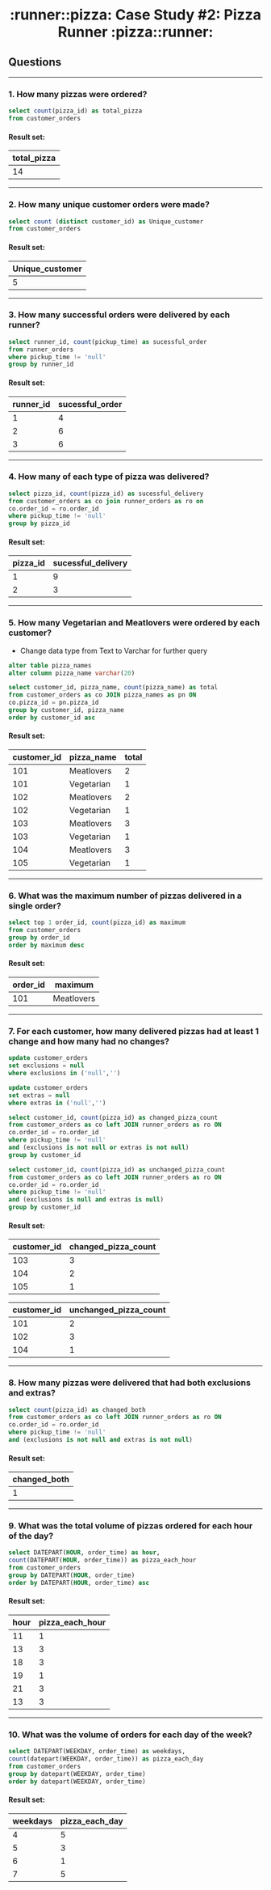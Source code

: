 <h1 align="center"> :runner::pizza: Case Study #2: Pizza Runner :pizza::runner:</h1>

## Questions 

*** 
###  1. How many pizzas were ordered?

```sql
select count(pizza_id) as total_pizza 
from customer_orders
``` 
	
#### Result set:
| total_pizza | 
| ----------- | 
| 14          | 

*** 
###  2. How many unique customer orders were made?

```sql
select count (distinct customer_id) as Unique_customer
from customer_orders
``` 
	
#### Result set:
| Unique_customer | 
| --------------- | 
| 5               | 

*** 
###  3. How many successful orders were delivered by each runner?

```sql
select runner_id, count(pickup_time) as sucessful_order 
from runner_orders
where pickup_time != 'null'
group by runner_id
``` 
	
#### Result set:
| runner_id   |  sucessful_order  |
| ----------- | ----------------- |
| 1           | 4                 |
| 2           | 6                 |
| 3           | 6                 |

*** 
###  4. How many of each type of pizza was delivered?

```sql
select pizza_id, count(pizza_id) as sucessful_delivery 
from customer_orders as co join runner_orders as ro on 
co.order_id = ro.order_id
where pickup_time != 'null'
group by pizza_id
```

#### Result set:
| pizza_id    |  sucessful_delivery  |
| ----------- | -------------------- |
| 1           | 9                    |
| 2           | 3                    |

*** 
###  5. How many Vegetarian and Meatlovers were ordered by each customer?

- Change data type from Text to Varchar for further query
```sql
alter table pizza_names
alter column pizza_name varchar(20)

select customer_id, pizza_name, count(pizza_name) as total
from customer_orders as co JOIN pizza_names as pn ON
co.pizza_id = pn.pizza_id
group by customer_id, pizza_name
order by customer_id asc
``` 
	
#### Result set:
| customer_id   |  pizza_name  | total |
| ------------- | ------------ | ----- |
| 101           | Meatlovers   | 2     |
| 101           | Vegetarian   | 1     |
| 102           | Meatlovers   | 2     |
| 102           | Vegetarian   | 1     |
| 103           | Meatlovers   | 3     |
| 103           | Vegetarian   | 1     |
| 104           | Meatlovers   | 3     |
| 105           | Vegetarian   | 1     |

***
###  6. What was the maximum number of pizzas delivered in a single order?

```sql
select top 1 order_id, count(pizza_id) as maximum 
from customer_orders
group by order_id
order by maximum desc
```

#### Result set:
| order_id   | maximum    |
| ---------- | ---------- |
| 101        | Meatlovers |

***
###  7. For each customer, how many delivered pizzas had at least 1 change and how many had no changes?

```sql
update customer_orders
set exclusions = null
where exclusions in ('null','')

update customer_orders
set extras = null
where extras in ('null','')

select customer_id, count(pizza_id) as changed_pizza_count
from customer_orders as co left JOIN runner_orders as ro ON
co.order_id = ro.order_id
where pickup_time != 'null'
and (exclusions is not null or extras is not null)
group by customer_id

select customer_id, count(pizza_id) as unchanged_pizza_count
from customer_orders as co left JOIN runner_orders as ro ON
co.order_id = ro.order_id
where pickup_time != 'null'
and (exclusions is null and extras is null)
group by customer_id
```

#### Result set:
| customer_id |  changed_pizza_count |
| ----------- | -------------------- |
| 103         | 3                    |
| 104         | 2                    |
| 105         | 1                    |

| customer_id | unchanged_pizza_count |
| ----------- | --------------------- |
| 101         | 2                     |
| 102         | 3                     |
| 104         | 1                     |

***
###  8. How many pizzas were delivered that had both exclusions and extras?

```sql
select count(pizza_id) as changed_both
from customer_orders as co left JOIN runner_orders as ro ON
co.order_id = ro.order_id
where pickup_time != 'null'
and (exclusions is not null and extras is not null)
```

#### Result set:
| changed_both |
| ------------ |
| 1            |

***
###  9. What was the total volume of pizzas ordered for each hour of the day?

```sql
select DATEPART(HOUR, order_time) as hour, 
count(DATEPART(HOUR, order_time)) as pizza_each_hour
from customer_orders
group by DATEPART(HOUR, order_time)
order by DATEPART(HOUR, order_time) asc
```

#### Result set:
| hour | pizza_each_hour |
| ---- | --------------- |
| 11   | 1               |
| 13   | 3               |
| 18   | 3               |
| 19   | 1               |
| 21   | 3               |
| 13   | 3               |

***
###  10. What was the volume of orders for each day of the week?

```sql
select DATEPART(WEEKDAY, order_time) as weekdays, 
count(datepart(WEEKDAY, order_time)) as pizza_each_day
from customer_orders
group by datepart(WEEKDAY, order_time) 
order by datepart(WEEKDAY, order_time)
```

#### Result set:
| weekdays | pizza_each_day |
| -------- | -------------- |
| 4        | 5              |
| 5        | 3              |
| 6        | 1              |
| 7        | 5              |










